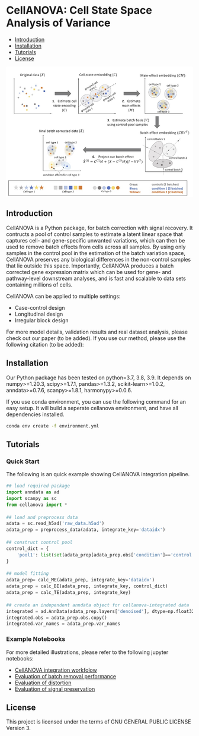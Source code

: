 # CellANOVA: Cell State Space Analysis of Variance

- [Introduction](#introduction)
- [Installation](#installation)
- [Tutorials](#tutorials)
- [License](#license)

<img src="https://github.com/Janezjz/cellanova/blob/main/figures/model.jpg" width="700" height="350">

## Introduction

CellANOVA is a Python package, for batch correction with signal recovery. It contructs a pool of control samples to estimate a latent linear space that captures cell- and gene-specific unwanted variations, which can then be used to remove batch effects from cells across all samples.  By using only samples in the control pool in the estimation of the batch variation space, CellANOVA preserves any biological differences in the non-control samples that lie outside this space.  Importantly, CellANOVA produces a batch corrected gene expression matrix which can be used for gene- and pathway-level downstream analyses, and is fast and scalable to data sets containing millions of cells. 

CellANOVA can be applied to multiple settings:
* Case-control design
* Longitudinal design
* Irregular block design

For more model details, validation results and real dataset analysis, please check out our paper (to be added). If you use our method, please use the following citation (to be added):




## Installation

Our Python package has been tested on python=3.7, 3.8, 3.9. It depends on numpy>=1.20.3, scipy>=1.7.1, pandas>=1.3.2, scikit-learn>=1.0.2, anndata>=0.7.6, scanpy>=1.8.1, harmonypy>=0.0.6. 

If you use conda environment, you can use the following command for an easy setup. It will build a seperate cellanova environment, and have all dependencies installed.

```bash
conda env create -f environment.yml
```




## Tutorials
### Quick Start

The following is an quick example showing CellANOVA integration pipeline.

```python
## load required package
import anndata as ad
import scanpy as sc
from cellanova import *

## load and preprocess data
adata = sc.read_h5ad('raw_data.h5ad')
adata_prep = preprocess_data(adata, integrate_key='dataidx')

## construct control pool
control_dict = {
    'pool1': list(set(adata_prep[adata_prep.obs['condition']=='control',].obs['dataidx'])),
}

## model fitting
adata_prep= calc_ME(adata_prep, integrate_key='dataidx')
adata_prep = calc_BE(adata_prep, integrate_key, control_dict)
adata_prep = calc_TE(adata_prep, integrate_key)

## create an independent anndata object for cellanova-integrated data
integrated = ad.AnnData(adata_prep.layers['denoised'], dtype=np.float32)
integrated.obs = adata_prep.obs.copy()
integrated.var_names = adata_prep.var_names
```


### Example Notebooks

For more detailed illustrations, please refer to the following jupyter notebooks:
 * [CellANOVA integration workfolow]("https://github.com/Janezjz/cellanova/blob/main/tutorials/cellanova_integration.html")
 * [Evaluation of batch removal performance]("https://github.com/Janezjz/cellanova/blob/main/tutorials/eval_batch_removal.html")
 * [Evaluation of distortion]("https://github.com/Janezjz/cellanova/blob/main/tutorials/eval_distortion.html")
 * [Evaluation of signal preservation]("https://github.com/Janezjz/cellanova/blob/main/tutorials/eval_signal_preservation.html")



## License

This project is licensed under the terms of GNU GENERAL PUBLIC LICENSE Version 3.
